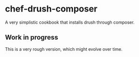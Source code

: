# chef-drush-composer
A very simplistic cookbook that installs drush through composer.

## Work in progress
This is a very rough version, which might evolve over time.
